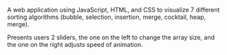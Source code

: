 A web application using JavaScript, HTML, and CSS to visualize 7 different sorting algorithms 
(bubble, selection, insertion, merge, cocktail, heap, merge). 

Presents users 2 sliders, the one on the left to change the array size, and the one on the right adjusts speed of animation.
